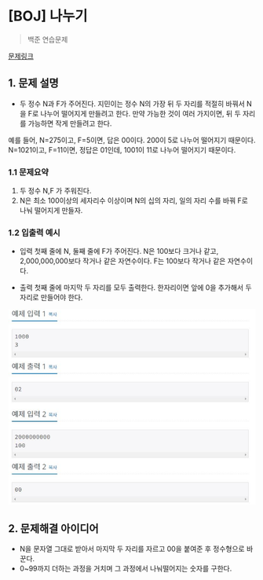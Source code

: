 # [BOJ] 나누기

> 백준 연습문제

[문제링크](https://www.acmicpc.net/problem/1075)

## 1. 문제 설명
- 두 정수 N과 F가 주어진다. 지민이는 정수 N의 가장 뒤 두 자리를 적절히 바꿔서 N을 F로 나누어 떨어지게 만들려고 한다. 만약 가능한 것이 여러 가지이면, 뒤 두 자리를 가능하면 작게 만들려고 한다.

예를 들어, N=275이고, F=5이면, 답은 00이다. 200이 5로 나누어 떨어지기 때문이다. N=1021이고, F=11이면, 정답은 01인데, 1001이 11로 나누어 떨어지기 때문이다.

### 1.1 문제요약

1. 두 정수 N,F 가 주워진다.
2. N은 최소 100이상의 세자리수 이상이며 N의 십의 자리, 일의 자리 수를 바꿔 F로 나눠 떨어지게 만들자.

### 1.2 입출력 예시

- 입력
  첫째 줄에 N, 둘째 줄에 F가 주어진다. N은 100보다 크거나 같고, 2,000,000,000보다 작거나 같은 자연수이다. F는 100보다 작거나 같은 자연수이다.
  
- 출력
  첫째 줄에 마지막 두 자리를 모두 출력한다. 한자리이면 앞에 0을 추가해서 두 자리로 만들어야 한다.

<img src='입출력 예시.jpg'>

## 2. 문제해결 아이디어
- N을 문자열 그대로 받아서 마지막 두 자리를 자르고 00을 붙여준 후 정수형으로 바꾼다.
- 0~99까지 더하는 과정을 거치며 그 과정에서 나눠떨어지는 숫자를 구한다.
  
  
